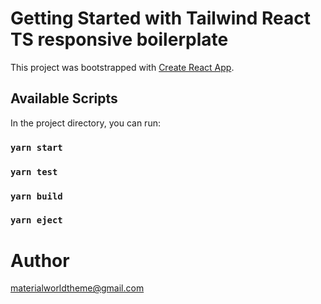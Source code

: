 # Getting Started with Tailwind React TS responsive boilerplate

This project was bootstrapped with [Create React App](https://github.com/facebook/create-react-app).

## Available Scripts

In the project directory, you can run:

### `yarn start`
### `yarn test`
### `yarn build`
### `yarn eject`

# Author

materialworldtheme@gmail.com
